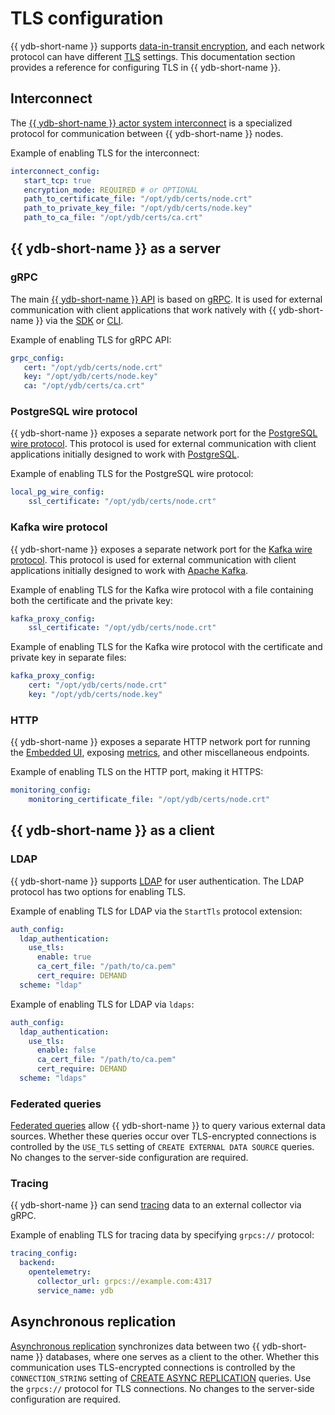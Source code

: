 # TLS configuration

{{ ydb-short-name }} supports [data-in-transit encryption](../../security/encryption/data-in-transit.md), and each network protocol can have different [TLS](https://en.wikipedia.org/wiki/Transport_Layer_Security) settings. This documentation section provides a reference for configuring TLS in {{ ydb-short-name }}.

## Interconnect

The [{{ ydb-short-name }} actor system interconnect](../../concepts/glossary.md#actor-system-interconnect) is a specialized protocol for communication between {{ ydb-short-name }} nodes.

Example of enabling TLS for the interconnect:

```yaml
interconnect_config:
   start_tcp: true
   encryption_mode: REQUIRED # or OPTIONAL
   path_to_certificate_file: "/opt/ydb/certs/node.crt"
   path_to_private_key_file: "/opt/ydb/certs/node.key"
   path_to_ca_file: "/opt/ydb/certs/ca.crt"
```

## {{ ydb-short-name }} as a server

### gRPC

The main [{{ ydb-short-name }} API](../../reference/ydb-sdk/overview-grpc-api.md) is based on [gRPC](https://grpc.io/). It is used for external communication with client applications that work natively with {{ ydb-short-name }} via the [SDK](../../reference/ydb-sdk/index.md) or [CLI](../../reference/ydb-cli/index.md).

Example of enabling TLS for gRPC API:

```yaml
grpc_config:
   cert: "/opt/ydb/certs/node.crt"
   key: "/opt/ydb/certs/node.key"
   ca: "/opt/ydb/certs/ca.crt"
```

### PostgreSQL wire protocol

{{ ydb-short-name }} exposes a separate network port for the [PostgreSQL wire protocol](../../postgresql/intro.md). This protocol is used for external communication with client applications initially designed to work with [PostgreSQL](https://www.postgresql.org/).

Example of enabling TLS for the PostgreSQL wire protocol:

```yaml
local_pg_wire_config:
    ssl_certificate: "/opt/ydb/certs/node.crt"
```

### Kafka wire protocol

{{ ydb-short-name }} exposes a separate network port for the [Kafka wire protocol](../../reference/kafka-api/index.md). This protocol is used for external communication with client applications initially designed to work with [Apache Kafka](https://kafka.apache.org/).

Example of enabling TLS for the Kafka wire protocol with a file containing both the certificate and the private key:

```yaml
kafka_proxy_config:
    ssl_certificate: "/opt/ydb/certs/node.crt"
```

Example of enabling TLS for the Kafka wire protocol with the certificate and private key in separate files:

```yaml
kafka_proxy_config:
    cert: "/opt/ydb/certs/node.crt"
    key: "/opt/ydb/certs/node.key"
```

### HTTP

{{ ydb-short-name }} exposes a separate HTTP network port for running the [Embedded UI](../../reference/embedded-ui/index.md), exposing [metrics](../../devops/manual/monitoring.md), and other miscellaneous endpoints.

Example of enabling TLS on the HTTP port, making it HTTPS:

```yaml
monitoring_config:
    monitoring_certificate_file: "/opt/ydb/certs/node.crt"
```

## {{ ydb-short-name }} as a client

### LDAP

{{ ydb-short-name }} supports [LDAP](../../concepts/auth.md#ldap) for user authentication. The LDAP protocol has two options for enabling TLS.

Example of enabling TLS for LDAP via the `StartTls` protocol extension:

```yaml
auth_config:
  ldap_authentication:
    use_tls:
      enable: true
      ca_cert_file: "/path/to/ca.pem"
      cert_require: DEMAND
  scheme: "ldap"
```

Example of enabling TLS for LDAP via `ldaps`:

```yaml
auth_config:
  ldap_authentication:
    use_tls:
      enable: false
      ca_cert_file: "/path/to/ca.pem"
      cert_require: DEMAND
  scheme: "ldaps"
```

### Federated queries

[Federated queries](../../concepts/federated_query/index.md) allow {{ ydb-short-name }} to query various external data sources. Whether these queries occur over TLS-encrypted connections is controlled by the `USE_TLS` setting of `CREATE EXTERNAL DATA SOURCE` queries. No changes to the server-side configuration are required.

### Tracing

{{ ydb-short-name }} can send [tracing](../../reference/observability/tracing/setup.md) data to an external collector via gRPC.

Example of enabling TLS for tracing data by specifying `grpcs://` protocol:

```yaml
tracing_config:
  backend:
    opentelemetry:
      collector_url: grpcs://example.com:4317
      service_name: ydb
```

## Asynchronous replication

[Asynchronous replication](../../concepts/async-replication.md) synchronizes data between two {{ ydb-short-name }} databases, where one serves as a client to the other. Whether this communication uses TLS-encrypted connections is controlled by the `CONNECTION_STRING` setting of [CREATE ASYNC REPLICATION](../../yql/reference/syntax/create-async-replication.md) queries. Use the `grpcs://` protocol for TLS connections. No changes to the server-side configuration are required.